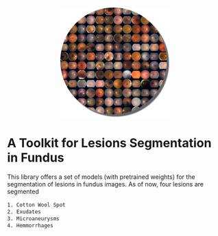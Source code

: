 <p align="center">
    <img src="imgs/mosaic.png" width="256px"/>
</p>


# A Toolkit for Lesions Segmentation in Fundus

This library offers a set of models (with pretrained weights) for the segmentation of lesions in fundus images.
As of now, four lesions are segmented

    1. Cotton Wool Spot
    2. Exudates
    3. Microaneurysms
    4. Hemmorrhages
    